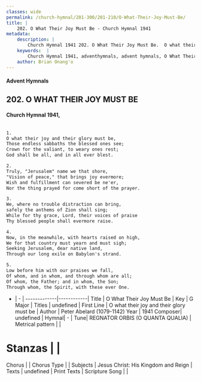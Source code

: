 ```yaml
---
classes: wide
permalink: /church-hymnal/201-300/201-210/O-What-Their-Joy-Must-Be/
title: |
    202. O What Their Joy Must Be - Church Hymnal 1941
metadata:
    description: |
        Church Hymnal 1941 202. O What Their Joy Must Be.  O what their joy and their glory must be,  Those endless sabbaths the blessed ones see;  Crown for the valiant, to weary ones rest;  God shall be all, and in all ever blest.  
    keywords:  |
        Church Hymnal 1941, adventhymnals, advent hymnals, O What Their Joy Must Be, O what their joy and their glory must be. 
    author: Brian Onang'o
---
```


#### Advent Hymnals
## 202. O WHAT THEIR JOY MUST BE
####  Church Hymnal 1941,

```txt

1.
O what their joy and their glory must be, 
Those endless sabbaths the blessed ones see; 
Crown for the valiant, to weary ones rest; 
God shall be all, and in all ever blest. 

2.
Truly, "Jerusalem" name we that shore, 
"Vision of peace," that brings joy evermore; 
Wish and fulfillment can severed be ne'er, 
Nor the thing prayed for come short of the prayer. 

3.
We, where no trouble distraction can bring, 
safely the anthems of Zion shall sing; 
While for thy grace, Lord, their voices of praise 
Thy blessed people shall evermore raise. 

4.
Now, in the meanwhile, with hearts raised on high, 
We for that country must yearn and must sigh; 
Seeking Jerusalem, dear native land, 
Through our long exile on Babylon's strand. 

5.
Low before him with our praises we fall, 
Of whom, and in whom, and through whom are all; 
Of whom, the Father; and in whom, the Son; 
Through whom, the Spirit, with these ever One.


```

- |   -  |
-------------|------------|
Title | O What Their Joy Must Be |
Key | G Major |
Titles | undefined |
First Line | O what their joy and their glory must be |
Author | Peter Abelard (1079-1142)
Year | 1941
Composer| undefined |
Hymnal|  - |
Tune| REGNATOR ORBIS (O QUANTA QUALIA) |
Metrical pattern | |
# Stanzas |  |
Chorus |  |
Chorus Type |  |
Subjects | Jesus Christ: His Kingdom and Reign |
Texts | undefined |
Print Texts | 
Scripture Song |  |
    
